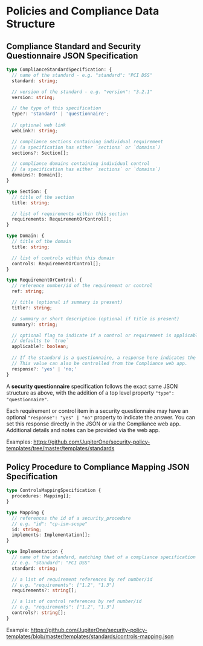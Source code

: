 # Policies and Compliance Data Structure

## Compliance Standard and Security Questionnaire JSON Specification

```typescript
type ComplianceStandardSpecification: {
  // name of the standard - e.g. "standard": "PCI DSS"
  standard: string;

  // version of the standard - e.g. "version": "3.2.1"
  version: string;

  // the type of this specification
  type?: 'standard' | 'questionnaire';
 
  // optional web link
  webLink?: string;

  // compliance sections containing individual requirement
  // (a specification has either `sections` or `domains`)
  sections?: Section[];

  // compliance domains containing individual control
  // (a specification has either `sections` or `domains`)
  domains?: Domain[];
}

type Section: {
  // title of the section
  title: string;

  // list of requirements within this section
  requirements: RequirementOrControl[];
}

type Domain: {
  // title of the domain
  title: string;

  // list of controls within this domain
  controls: RequirementOrControl[];
}

type RequirementOrControl: {
  // reference number/id of the requirement or control
  ref: string;

  // title (optional if summary is present)
  title?: string;

  // summary or short description (optional if title is present)
  summary?: string;

  // optional flag to indicate if a control or requirement is applicable
  // defaults to `true`
  applicable?: boolean;
  
  // If the standard is a questionnaire, a response here indicates the answer.
  // This value can also be controlled from the Compliance web app.
  response?: 'yes' | 'no;'
}
```

A **security questionnaire** specification follows the exact same JSON structure as above, with the addition of a top level property `"type": "questionnaire"`.

Each requirement or control item in a security questionnaire may have an optional `"response": "yes" | "no"` property to indicate the answer. You can set this response directly in the JSON or via the Compliance web app. Additional details and notes can be provided via the web app.

Examples:
<https://github.com/JupiterOne/security-policy-templates/tree/master/templates/standards>

## Policy Procedure to Compliance Mapping JSON Specification

```typescript
type ControlsMappingSpecification {
  procedures: Mapping[];
}

type Mapping {
  // references the id of a security_procedure
  // e.g. "id": "cp-ism-scope"
  id: string;
  implements: Implementation[];
}

type Implementation {
  // name of the standard, matching that of a compliance specification
  // e.g. "standard": "PCI DSS"
  standard: string;

  // a list of requirement references by ref number/id
  // e.g. "requirements": ["1.2", "1.3"]
  requirements?: string[];

  // a list of control references by ref number/id
  // e.g. "requirements": ["1.2", "1.3"]
  controls?: string[];
}
```

Example:
<https://github.com/JupiterOne/security-policy-templates/blob/master/templates/standards/controls-mapping.json>
